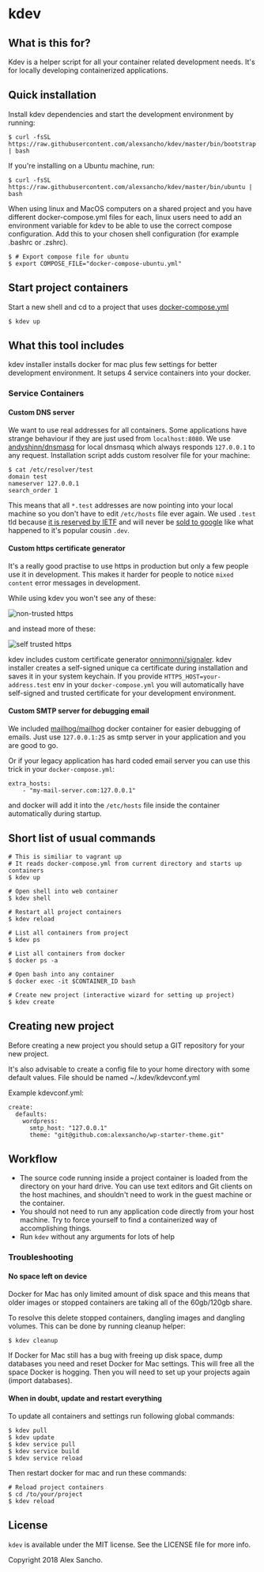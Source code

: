 # kdev

## What is this for?

Kdev is a helper script for all your container related development needs. It's for locally developing containerized applications.

## Quick installation

Install kdev dependencies and start the development environment by running:

    $ curl -fsSL https://raw.githubusercontent.com/alexsancho/kdev/master/bin/bootstrap | bash

If you're installing on a Ubuntu machine, run:

    $ curl -fsSL https://raw.githubusercontent.com/alexsancho/kdev/master/bin/ubuntu | bash

When using linux and MacOS computers on a shared project and you have different docker-compose.yml files for each, linux users need to add an environment variable for kdev to be able to use the correct compose configuration. Add this to your chosen shell configuration (for example .bashrc or .zshrc).

    $ # Export compose file for ubuntu
    $ export COMPOSE_FILE="docker-compose-ubuntu.yml"

## Start project containers

Start a new shell and cd to a project that uses [docker-compose.yml](https://docs.docker.com/compose/)

```
$ kdev up
```

## What this tool includes
kdev installer installs docker for mac plus few settings for better development environment.
It setups 4 service containers into your docker.

### Service Containers

#### Custom DNS server
We want to use real addresses for all containers. Some applications have strange behaviour if they are just used from `localhost:8080`. We use [andyshinn/dnsmasq](https://github.com/andyshinn/dnsmasq) for local dnsmasq which always responds `127.0.0.1` to any request. Installation script adds custom resolver file for your machine:

```
$ cat /etc/resolver/test
domain test
nameserver 127.0.0.1
search_order 1
```

This means that all `*.test` addresses are now pointing into your local machine so you don't have to edit `/etc/hosts` file ever again. We used `.test` tld because [it is reserved by IETF](https://en.wikipedia.org/wiki/.test) and will never be [sold to google](http://www.theregister.co.uk/2015/03/13/google_developer_gtld_domain_icann/) like what happened to it's popular cousin `.dev`.

#### Custom https certificate generator
It's a really good practise to use https in production but only a few people use it in development. This makes it harder for people to notice `mixed content` error messages in development.

While using kdev you won't see any of these:

![non-trusted https](https://cloud.githubusercontent.com/assets/5691777/13670188/1b042b48-e6d1-11e5-804e-542781b85ff5.png)

and instead more of these:

![self trusted https](https://cloud.githubusercontent.com/assets/5691777/13670189/1d697032-e6d1-11e5-99b5-aef757cb7f53.png)

kdev includes custom certificate generator [onnimonni/signaler](https://github.com/onnimonni/signaler). kdev installer creates a self-signed unique ca certificate during installation and saves it in your system keychain. If you provide `HTTPS_HOST=your-address.test` env in your `docker-compose.yml` you will automatically have self-signed and trusted certificate for your development environment.

#### Custom SMTP server for debugging email
We included [mailhog/mailhog](https://hub.docker.com/r/mailhog/mailhog/) docker container for easier debugging of emails. Just use `127.0.0.1:25` as smtp server in your application and you are good to go.

Or if your legacy application has hard coded email server you can use this trick in your `docker-compose.yml`:

```
extra_hosts:
    - "my-mail-server.com:127.0.0.1"
```

and docker will add it into the `/etc/hosts` file inside the container automatically during startup.


## Short list of usual commands

```
# This is similiar to vagrant up
# It reads docker-compose.yml from current directory and starts up containers
$ kdev up

# Open shell into web container
$ kdev shell

# Restart all project containers
$ kdev reload

# List all containers from project
$ kdev ps

# List all containers from docker
$ docker ps -a

# Open bash into any container
$ docker exec -it $CONTAINER_ID bash

# Create new project (interactive wizard for setting up project)
$ kdev create
```

## Creating new project
Before creating a new project you should setup a GIT repository for your new project.

It's also advisable to create a config file to your home directory with some default values. File should be named ~/.kdev/kdevconf.yml

Example kdevconf.yml:
```
create:
  defaults:
    wordpress:
      smtp_host: "127.0.0.1"
      theme: "git@github.com:alexsancho/wp-starter-theme.git"
```

## Workflow

- The source code running inside a project container is loaded from the directory on your hard drive. You can use text editors and Git clients on the host machines, and shouldn't need to work in the guest machine or the container.
- You should not need to run any application code directly from your host machine. Try to force yourself to find a containerized way of accomplishing things.
- Run `kdev` without any arguments for lots of help

### Troubleshooting

#### No space left on device
Docker for Mac has only limited amount of disk space and this means that older images or stopped containers are taking all of the 60gb/120gb share.

To resolve this delete stopped containers, dangling images and dangling volumes. This can be done by running cleanup helper:

```
$ kdev cleanup
```

If Docker for Mac still has a bug with freeing up disk space, dump databases you need and reset Docker for Mac settings. This will free all the space Docker is hogging. Then you will need to set up your projects again (import databases).

#### When in doubt, update and restart everything

To update all containers and settings run following global commands:
```
$ kdev pull
$ kdev update
$ kdev service pull
$ kdev service build
$ kdev service reload
```

Then restart docker for mac and run these commands:

```
# Reload project containers
$ cd /to/your/project
$ kdev reload
```

## License

`kdev` is available under the MIT license. See the LICENSE file for more info.

Copyright 2018 Alex Sancho.

